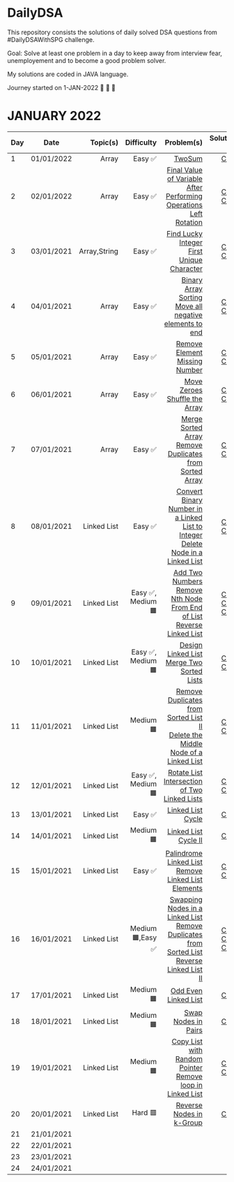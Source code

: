 # DailyDSA
This repository consists the solutions of daily solved DSA questions from #DailyDSAWithSPG challenge.

Goal: Solve at least one problem in a day to keep away from interview fear, unemployement and to become a good problem solver.

My solutions are coded in JAVA language.

Journey started on 1-JAN-2022 🎯 🎯 🎯

# JANUARY 2022


| Day | Date       | Topic(s) | Difficulty | Problem(s)  | Solution 1 | Solution 2 |
| --- |:----------:| -----:| ----------:| -----------:| ----------:| ----------:|
| 1   | 01/01/2022 | Array | Easy ✅ | [TwoSum](https://leetcode.com/problems/two-sum/) | [Click](https://github.com/shivaprasadgurram/DailyDSA/blob/master/src/com/shivaprasad/january/day1/TwoSum.java)
| 2   | 02/01/2022 |  Array | Easy ✅ |  [Final Value of Variable After Performing Operations](https://leetcode.com/problems/final-value-of-variable-after-performing-operations/)<br/> [Left Rotation](https://www.hackerrank.com/challenges/ctci-array-left-rotation/problem)  | [Click](https://github.com/shivaprasadgurram/DailyDSA/blob/master/src/com/shivaprasad/january/day2/FindValueOfVariable.java) <br/> [Click](https://github.com/shivaprasadgurram/DailyDSA/blob/master/src/com/shivaprasad/january/day2/LeftRotate.java) | [Click](https://github.com/shivaprasadgurram/DailyDSA/blob/master/src/com/shivaprasad/january/day2/LeftRotate1.java)
| 3 |  03/01/2021 | Array,String | Easy ✅  | [Find Lucky Integer](https://leetcode.com/problems/find-lucky-integer-in-an-array/) <br/> [First Unique Character](https://leetcode.com/problems/first-unique-character-in-a-string/) | [Click](https://github.com/shivaprasadgurram/DailyDSA/blob/master/src/com/shivaprasad/january/day3/FindLuckyInteger.java) <br/> [Click](https://github.com/shivaprasadgurram/DailyDSA/blob/master/src/com/shivaprasad/january/day3/FirstUniqueCharacterInString.java) |  |
| 4 |  04/01/2021 | Array | Easy ✅ | [Binary Array Sorting](https://practice.geeksforgeeks.org/problems/binary-array-sorting-1587115620/1)<br/> [Move all negative elements to end](https://practice.geeksforgeeks.org/problems/move-all-negative-elements-to-end1813/1) | [Click](https://github.com/shivaprasadgurram/DailyDSA/blob/master/src/com/shivaprasad/january/day4/BinaryArraySorting.java)<br/> [Click](https://github.com/shivaprasadgurram/DailyDSA/blob/master/src/com/shivaprasad/january/day4/MoveAllNegativeElementsToEnd.java) | [Click](https://github.com/shivaprasadgurram/DailyDSA/blob/master/src/com/shivaprasad/january/day4/MoveAllNegativeElementsToEndTwoPointers.java) |
| 5 |  05/01/2021 | Array | Easy ✅ | [Remove Element](https://leetcode.com/problems/remove-element/) <br/> [Missing Number](https://leetcode.com/problems/missing-number/) | [Click](https://github.com/shivaprasadgurram/DailyDSA/blob/master/src/com/shivaprasad/january/day5/RemoveElement.java) <br/> [Click](https://github.com/shivaprasadgurram/DailyDSA/blob/master/src/com/shivaprasad/january/day5/MissingNumber.java) |  |
| 6 |  06/01/2021 | Array | Easy ✅  | [Move Zeroes](https://leetcode.com/problems/move-zeroes/) <br/> [Shuffle the Array](https://leetcode.com/problems/shuffle-the-array/) | [Click](https://github.com/shivaprasadgurram/DailyDSA/blob/master/src/com/shivaprasad/january/day6/MoveZeroes.java) <br/> [Click](https://github.com/shivaprasadgurram/DailyDSA/blob/master/src/com/shivaprasad/january/day6/ShuffleTheArray.java) |  |
| 7 |  07/01/2021 | Array | Easy ✅ | [Merge Sorted Array](https://leetcode.com/problems/merge-sorted-array/) <br/> [Remove Duplicates from Sorted Array](https://leetcode.com/problems/remove-duplicates-from-sorted-array/) | [Click](https://github.com/shivaprasadgurram/DailyDSA/blob/master/src/com/shivaprasad/january/day7/MergeSortedArray.java) <br/> [Click](https://github.com/shivaprasadgurram/DailyDSA/blob/master/src/com/shivaprasad/january/day7/RemoveDuplicatesFromSortedArray.java) |  |
| 8 |  08/01/2021 | Linked List | Easy ✅ | [Convert Binary Number in a Linked List to Integer](https://leetcode.com/problems/convert-binary-number-in-a-linked-list-to-integer/) <br/> [Delete Node in a Linked List](https://leetcode.com/problems/delete-node-in-a-linked-list/) | [Click](https://github.com/shivaprasadgurram/DailyDSA/blob/master/src/com/shivaprasad/january/day8/ConvertBinaryNumberInALinkedListToInteger.java) <br/> [Click](https://github.com/shivaprasadgurram/DailyDSA/blob/master/src/com/shivaprasad/january/day8/DeleteNodeInALinkedList.java) |  |
| 9 |  09/01/2021 | Linked List | Easy ✅, Medium 🟧 | [Add Two Numbers](https://leetcode.com/problems/add-two-numbers/) <br/> [Remove Nth Node From End of List](https://leetcode.com/problems/remove-nth-node-from-end-of-list/) <br/> [Reverse Linked List](https://leetcode.com/problems/reverse-linked-list/) | [Click](https://github.com/shivaprasadgurram/DailyDSA/blob/master/src/com/shivaprasad/january/day9/AddTwoNumbers.java) <br/> [Click](https://github.com/shivaprasadgurram/DailyDSA/blob/master/src/com/shivaprasad/january/day9/RemoveNthNodeFromEndOfList.java) <br/> [Click](https://github.com/shivaprasadgurram/DailyDSA/blob/master/src/com/shivaprasad/january/day9/ReverseLinkedList.java) |  |
| 10 |  10/01/2021 | Linked List | Easy ✅, Medium 🟧 | [Design Linked List](https://leetcode.com/problems/design-linked-list/) <br/> [Merge Two Sorted Lists](https://leetcode.com/problems/merge-two-sorted-lists/) | [Click](https://github.com/shivaprasadgurram/DailyDSA/blob/master/src/com/shivaprasad/january/day10/DesignLinkedList.java) <br/> [Click](https://github.com/shivaprasadgurram/DailyDSA/blob/master/src/com/shivaprasad/january/day10/MergeTwoSortedLists.java) |  |
| 11 |  11/01/2021 | Linked List | Medium 🟧 | [Remove Duplicates from Sorted List II](https://leetcode.com/problems/remove-duplicates-from-sorted-list-ii/) <br/> [Delete the Middle Node of a Linked List](https://leetcode.com/problems/delete-the-middle-node-of-a-linked-list/) | [Click](https://github.com/shivaprasadgurram/DailyDSA/blob/master/src/com/shivaprasad/january/day11/RemoveDuplicatesFromSortedListII.java) <br/> [Click](https://github.com/shivaprasadgurram/DailyDSA/blob/master/src/com/shivaprasad/january/day11/DeleteTheMiddleNodeOfALinkedList.java) |  |
| 12 |  12/01/2021 | Linked List | Easy ✅, Medium 🟧 | [Rotate List](https://leetcode.com/problems/rotate-list/) <br/> [Intersection of Two Linked Lists](https://leetcode.com/problems/intersection-of-two-linked-lists/) | [Click](https://github.com/shivaprasadgurram/DailyDSA/blob/master/src/com/shivaprasad/january/day12/RotateList.java) <br/> [Click](https://github.com/shivaprasadgurram/DailyDSA/blob/master/src/com/shivaprasad/january/day12/IntersectionOfTwoLinkedLists.java) |  |
| 13 |  13/01/2021 | Linked List | Easy ✅ | [Linked List Cycle](https://leetcode.com/problems/linked-list-cycle/) | [Click](https://github.com/shivaprasadgurram/DailyDSA/blob/master/src/com/shivaprasad/january/day13/LinkedListCycle.java) |  |
| 14 |  14/01/2021 | Linked List | Medium 🟧 | [Linked List Cycle II](https://leetcode.com/problems/linked-list-cycle-ii/) | [Click](https://github.com/shivaprasadgurram/DailyDSA/blob/master/src/com/shivaprasad/january/day14/LinkedListCycleII.java) |  |
| 15 |  15/01/2021 | Linked List | Easy ✅ | [Palindrome Linked List](https://leetcode.com/problems/palindrome-linked-list/) <br/> [Remove Linked List Elements](https://leetcode.com/problems/remove-linked-list-elements/) | [Click](https://github.com/shivaprasadgurram/DailyDSA/blob/master/src/com/shivaprasad/january/day15/PalindromeLinkedList.java) <br/> [Click](https://github.com/shivaprasadgurram/DailyDSA/blob/master/src/com/shivaprasad/january/day15/RemoveLinkedListElements.java) | [Click](https://github.com/shivaprasadgurram/DailyDSA/blob/master/src/com/shivaprasad/january/day15/RemoveLinkedListElementsII.java) |
| 16 |  16/01/2021 | Linked List | Medium 🟧,Easy ✅ | [Swapping Nodes in a Linked List](https://leetcode.com/problems/swapping-nodes-in-a-linked-list/) <br/> [Remove Duplicates from Sorted List](https://leetcode.com/problems/remove-duplicates-from-sorted-list/) <br/> [Reverse Linked List II](https://leetcode.com/problems/reverse-linked-list-ii/) | [Click](https://github.com/shivaprasadgurram/DailyDSA/blob/master/src/com/shivaprasad/january/day16/SwappingNodesInALinkedList.java) <br/> [Click](https://github.com/shivaprasadgurram/DailyDSA/blob/master/src/com/shivaprasad/january/day16/RemoveDuplicatesFromSortedList.java) <br/> [Click](https://github.com/shivaprasadgurram/DailyDSA/blob/master/src/com/shivaprasad/january/day16/ReverseLinkedListII.java) | [Click](https://github.com/shivaprasadgurram/DailyDSA/blob/master/src/com/shivaprasad/january/day16/RemoveDuplicatesFromSortedListUsingDummyNode.java) |
| 17 |  17/01/2021 | Linked List | Medium 🟧 | [Odd Even Linked List](https://leetcode.com/problems/odd-even-linked-list/) | [Click](https://github.com/shivaprasadgurram/DailyDSA/blob/master/src/com/shivaprasad/january/day17/OddEvenLinkedList.java) | [Click](https://github.com/shivaprasadgurram/DailyDSA/blob/master/src/com/shivaprasad/january/day17/OddEvenLinkedListWithoutExtraSpace.java) |
| 18 |  18/01/2021 | Linked List | Medium 🟧 | [Swap Nodes in Pairs](https://leetcode.com/problems/swap-nodes-in-pairs/) | [Click](https://github.com/shivaprasadgurram/DailyDSA/blob/master/src/com/shivaprasad/january/day18/SwapNodesInPairs.java)  |  |
| 19 |  19/01/2021 | Linked List | Medium 🟧 | [Copy List with Random Pointer](https://leetcode.com/problems/copy-list-with-random-pointer/) <br/> [Remove loop in Linked List](https://practice.geeksforgeeks.org/problems/remove-loop-in-linked-list/1#) | [Click](https://github.com/shivaprasadgurram/DailyDSA/blob/master/src/com/shivaprasad/january/day19/CopyListWithRandomPointer.java) <br/> [Click](https://github.com/shivaprasadgurram/DailyDSA/blob/master/src/com/shivaprasad/january/day19/RemoveLoop.java) |  |
| 20 |  20/01/2021 | Linked List | Hard 🟥 | [Reverse Nodes in k-Group](https://leetcode.com/problems/reverse-nodes-in-k-group/) | [Click](https://github.com/shivaprasadgurram/DailyDSA/blob/master/src/com/shivaprasad/january/day20/ReverseNodesInKGroup.java) |  |
| 21 |  21/01/2021 |  |   |  |  |  |
| 22 |  22/01/2021 |  |   |  |  |  |
| 23 |  23/01/2021 |  |   |  |  |  |
| 24 |  24/01/2021 |  |   |  |  |  |


